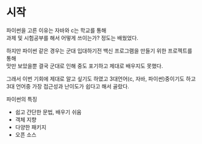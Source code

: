 # 시작


파이썬을 고른 이유는 자바와 c는 학교를 통해  
과제 및 시험공부를 해서 어떻게 쓰이는가? 정도는 배웠었다.

하지만 파이썬 같은 경우는 군대 입대하기전 백신 프로그램을 만들기 위한 프로젝트를 통해  
맛만 보았을뿐 결국 군대로 인해 중도 포기하고 제대로 배우지도 못했다.

그래서 이번 기회에 제대로 알고 싶기도 하였고 3대언어(c, 자바, 파이썬)중이기도 하고  
3대 언어중 가장 접근성과 난이도가 쉽다고 해서 골랐다.

파이썬의 특징
  * 쉽고 간단한 문법, 배우기 쉬움
  * 객체 지향
  * 다양한 패키지
  * 오픈 소스
